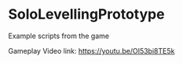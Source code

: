# SoloLevellingPrototype

Example scripts from the game

Gameplay Video link: https://youtu.be/OI53bi8TE5k


